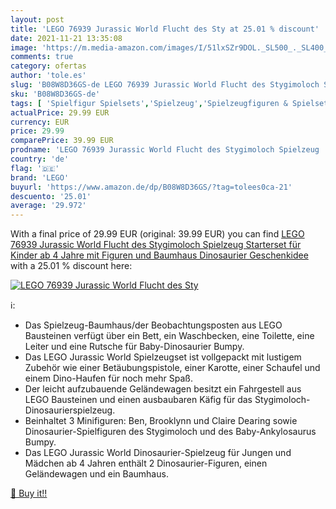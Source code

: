 ```yaml
---
layout: post
title: 'LEGO 76939 Jurassic World Flucht des Sty at 25.01 % discount'
date: 2021-11-21 13:35:08
image: 'https://m.media-amazon.com/images/I/51lxSZr9DOL._SL500_._SL400_.jpg'
comments: true
category: ofertas
author: 'tole.es'
slug: 'B08W8D36GS-de LEGO 76939 Jurassic World Flucht des Stygimoloch Spielzeug...'
sku: 'B08W8D36GS-de'
tags: [ 'Spielfigur Spielsets','Spielzeug','Spielzeugfiguren & Spielsets','lego', ]
actualPrice: 29.99 EUR
currency: EUR
price: 29.99
comparePrice: 39.99 EUR
prodname: 'LEGO 76939 Jurassic World Flucht des Stygimoloch Spielzeug  Starterset für Kinder ab 4 Jahre mit Figuren und Baumhaus  Dinosaurier Geschenkidee'
country: 'de'
flag: '🇩🇪'
brand: 'LEGO'
buyurl: 'https://www.amazon.de/dp/B08W8D36GS/?tag=tolees0ca-21'
descuento: '25.01'
average: '29.972'
---
```


With a final price of 29.99 EUR (original: 39.99 EUR) you can find [LEGO 76939 Jurassic World Flucht des Stygimoloch Spielzeug  Starterset für Kinder ab 4 Jahre mit Figuren und Baumhaus  Dinosaurier Geschenkidee](https://www.amazon.de/dp/B08W8D36GS/?tag=tolees0ca-21) with a  25.01 % discount here:

[![LEGO 76939 Jurassic World Flucht des Sty](https://m.media-amazon.com/images/I/51lxSZr9DOL._SL500_._SL400_.jpg)](https://www.amazon.de/dp/B08W8D36GS/?tag=tolees0ca-21)

ℹ️:

- Das Spielzeug-Baumhaus/der Beobachtungsposten aus LEGO Bausteinen verfügt über ein Bett, ein Waschbecken, eine Toilette, eine Leiter und eine Rutsche für Baby-Dinosaurier Bumpy.
- Das LEGO Jurassic World Spielzeugset ist vollgepackt mit lustigem Zubehör wie einer Betäubungspistole, einer Karotte, einer Schaufel und einem Dino-Haufen für noch mehr Spaß.
- Der leicht aufzubauende Geländewagen besitzt ein Fahrgestell aus LEGO Bausteinen und einen ausbaubaren Käfig für das Stygimoloch-Dinosaurierspielzeug.
- Beinhaltet 3 Minifiguren: Ben, Brooklynn und Claire Dearing sowie Dinosaurier-Spielfiguren des Stygimoloch und des Baby-Ankylosaurus Bumpy.
- Das LEGO Jurassic World Dinosaurier-Spielzeug für Jungen und Mädchen ab 4 Jahren enthält 2 Dinosaurier-Figuren, einen Geländewagen und ein Baumhaus.

[🛒 Buy it!!](https://www.amazon.de/dp/B08W8D36GS/?tag=tolees0ca-21)
